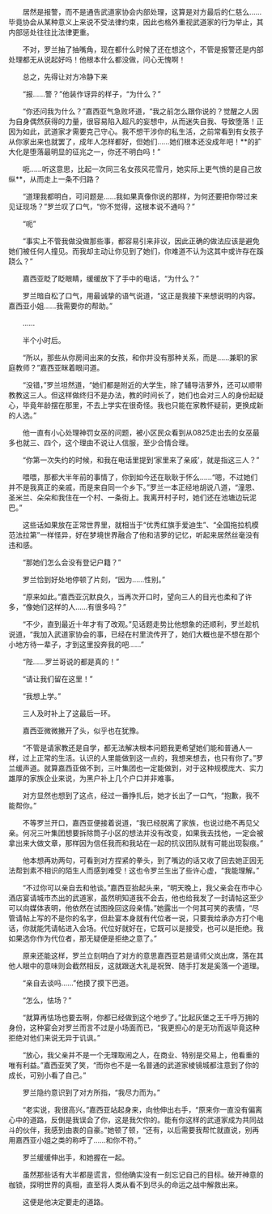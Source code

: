 　　居然是报警，而不是通告武道家协会内部处理，这算是对方最后的仁慈么……毕竟协会从某种意义上来说不受法律约束，因此也格外重视武道家的行为举止，其内部惩处往往比法律更重。

　　不对，罗兰抽了抽嘴角，现在都什么时候了还在想这个，不管是报警还是内部处理都无从说起好吗！他根本什么都没做，问心无愧啊！

　　总之，先得让对方冷静下来

　　“报……警？”他装作讶异的样子，“为什么？”

　　“你还问我为什么？”嘉西亚气急败坏道，“我之前怎么跟你说的？觉醒之人因为自身偶然获得的力量，很容易陷入超凡的妄想中，从而迷失自我、导致堕落！正因为如此，武道家才需要克己守心。我不想干涉你的私生活，之前常看到有女孩子从你家出来也就罢了，成年人怎样都好，但她们……她们根本还没成年吧！**的扩大化是堕落最明显的征兆之一，你还不明白吗！”

　　呃……听这意思，比起一次同三名女孩风花雪月，她实际上更气愤的是自己放纵**，从而走上一条不归路？

　　“道理我都明白，可问题是……我如果真像你说的那样，为何还要把你带过来见证现场？”罗兰叹了口气，“你不觉得，这根本说不通吗？”

　　“呃”

　　“事实上不管我做没做那些事，都容易引来非议，因此正确的做法应该是避免她们被任何人撞见。而我却主动让你见到了她们，你难道不认为这其中或许存在蹊跷么？”

　　嘉西亚眨了眨眼睛，缓缓放下了手中的电话，“为什么？”

　　罗兰暗自松了口气，用最诚挚的语气说道，“这正是我接下来想说明的内容。嘉西亚小姐……我需要你的帮助。”

　　……

　　半个小时后。

　　“所以，那些从你房间出来的女孩，和你并没有那种关系，而是……兼职的家庭教师？”嘉西亚眯着眼问道。

　　“没错，”罗兰坦然道，“她们都是附近的大学生，除了辅导洁萝外，还可以顺带教教这三人。但这样做终归不是办法，教的时间长了，她们也会对三人的身份起疑心，毕竟年龄摆在那里，不去上学实在很奇怪。我也只能在家教怀疑前，更换成新的人选。”

　　他一直有小心处理神罚女巫的问题，被小区民众看到从0825走出去的女巫最多也就三、四个，这个理由不说让人信服，至少合情合理。

　　“你第一次失约的时候，和我在电话里提到‘家里来了亲戚’，就是指这三人？”

　　喂喂，那都大半年前的事情了，你到如今还在耿耿于怀么……“嗯，不过她们并不是我真正的亲戚，而是来自同一个乡下。”罗兰一本正经地胡说八道，“潼恩、圣米兰、朵朵和我住在一个村、一条街上。我离开村子时，她们还在池塘边玩泥巴。”

　　这些话如果放在正常世界里，就相当于“优秀红旗手爱迪生”、“全国拖拉机模范法拉第”一样怪异，好在梦境世界融合了他和洁萝的记忆，听起来居然丝毫没有违和感。

　　“那她们怎么会没有登记户籍？”

　　罗兰恰到好处地停顿了片刻，“因为……性别。”

　　“原来如此。”嘉西亚沉默良久，当再次开口时，望向三人的目光也柔和了许多，“像她们这样的人……有很多吗？”

　　“不少，直到最近十年才有了改观。”见话题走势比他想象的还顺利，罗兰趁机说道，“我加入武道家协会的事，已经在村里流传开了，她们大概也是不想在那个小地方待一辈子，才到这里投奔我的吧……”

　　“陛……罗兰哥说的都是真的！”

　　“请让我们留在这里！”

　　“我想上学。”

　　三人及时补上了这最后一环。

　　嘉西亚微微撇开了头，似乎也在犹豫。

　　“不管是请家教还是自学，都无法解决根本问题我更希望她们能和普通人一样，过上正常的生活。认识的人里能做到这一点的，我想来想去，也只有你了。”罗兰缓声道。就算嘉西亚做不到，三叶集团也一定能做到，对于这种规模庞大、实力雄厚的家族企业来说，为黑户补上几个户口并非难事。

　　对方显然也想到了这点，经过一番挣扎后，她才长出了一口气，“抱歉，我不能帮你。”

　　不等罗兰开口，嘉西亚便接着说道，“我已经脱离了家族，也说过绝不再见父亲。何况三叶集团想要拆除筒子小区的想法并没有改变，如果我去找他，一定会被拿出来大做文章，那样因为信任我而和我站在一起的抗议团队就有可能出现裂痕。”

　　他本想再劝两句，可看到对方捏紧的拳头，到了嘴边的话又收了回去她正因无法帮到素不相识的陌生人而感到难受！这也令罗兰生出了些许心虚，“我能理解。”

　　“不过你可以亲自去和他谈。”嘉西亚抬起头来，“明天晚上，我父亲会在市中心酒店宴请城市杰出的武道家，虽然明知道我不会去，他也给我发了一封请帖这至少可以向媒体表明，他依然在试图挽回这段亲情。”她露出一个何其可笑的表情，“尽管请帖上写的不是你的名字，但赴宴本身就有代位者一说，只要我给承办方打个电话，你就能凭请帖进入会场。代位好就好在，它既可以是接受，也可以是拒绝。我如果选你作为代位者，那无疑便是拒绝之意了。”

　　原来还能这样，罗兰立刻明白了对方的意思嘉西亚若是请师父岚出席，落在其他人眼中的意味则会截然相反，这就跟送大礼是祝贺、随手打发是奚落一个道理。

　　“亲自去谈吗……”他摸了摸下巴道。

　　“怎么，怯场？”

　　“就算再怯场也要去啊，你都已经做到这个地步了。”比起灰堡之王千呼万拥的身份，这种宴会对罗兰而言不过是小场面而已，“我更担心的是无功而返毕竟这种拒绝对他们来说无异于讥讽。”

　　“放心，我父亲并不是一个无理取闹之人，在商业、特别是交易上，他看重的唯有利益。”嘉西亚笑了笑，“而你也不是一名普通的武道家棱镜城都注意到了你的成长，可别小看了自己。”

　　罗兰隐约意识到了对方所指，“我尽力而为。”

　　“老实说，我很高兴。”嘉西亚站起身来，向他伸出右手，“原来你一直没有偏离心中的道路，反倒是我误会了你，这是我欠你的。能有你这样的武道家成为共同战斗的伙伴，我感到由衷的自豪。”她顿了顿，“还有，以后需要我帮忙就直说，别再用嘉西亚小姐之类的称呼了……和你不符。”

　　罗兰缓缓伸出手，和她握在一起。

　　虽然那些话有大半都是谎言，但他确实没有一刻忘记自己的目标。破开神意的枷锁，探明世界的真相，直至将人类从看不到尽头的命运之战中解救出来。

　　这便是他决定要走的道路。
